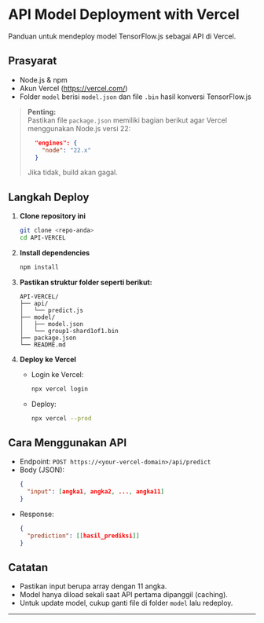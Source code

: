 # API Model Deployment with Vercel

Panduan untuk mendeploy model TensorFlow.js sebagai API di Vercel.

## Prasyarat

- Node.js & npm
- Akun Vercel (https://vercel.com/)
- Folder `model` berisi `model.json` dan file `.bin` hasil konversi TensorFlow.js

> **Penting:**  
> Pastikan file `package.json` memiliki bagian berikut agar Vercel menggunakan Node.js versi 22:  
> ```json
>   "engines": {
>     "node": "22.x"
>   }
> ```
> Jika tidak, build akan gagal.

## Langkah Deploy

1. **Clone repository ini**  
   ```bash
   git clone <repo-anda>
   cd API-VERCEL
   ```

2. **Install dependencies**  
   ```bash
   npm install
   ```

3. **Pastikan struktur folder seperti berikut:**  
   ```
   API-VERCEL/
   ├── api/
   │   └── predict.js
   ├── model/
   │   ├── model.json
   │   └── group1-shard1of1.bin
   ├── package.json
   └── README.md
   ```

4. **Deploy ke Vercel**  
   - Login ke Vercel:
     ```bash
     npx vercel login
     ```
   - Deploy:
     ```bash
     npx vercel --prod
     ```

## Cara Menggunakan API

- Endpoint: `POST https://<your-vercel-domain>/api/predict`
- Body (JSON):
  ```json
  {
    "input": [angka1, angka2, ..., angka11]
  }
  ```
- Response:
  ```json
  {
    "prediction": [[hasil_prediksi]]
  }
  ```

## Catatan

- Pastikan input berupa array dengan 11 angka.
- Model hanya diload sekali saat API pertama dipanggil (caching).
- Untuk update model, cukup ganti file di folder `model` lalu redeploy.

---
